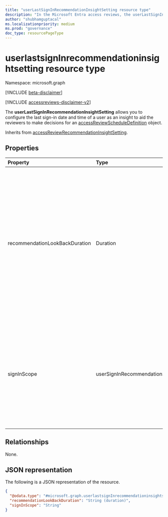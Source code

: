 ```yaml
---
title: "userLastSignInRecommendationInsightSetting resource type"
description: "In the Microsoft Entra access reviews, the userLastSignInRecommendationInsightSetting represents the settings associated with the insight that is based on the last sign-in date and time of the user, and that is used to aid reviewers to make decisions."
author: "shubhamguptacal"
ms.localizationpriority: medium
ms.prod: "governance"
doc_type: resourcePageType
---
```


# userlastsignInrecommendationinsightsetting resource type

Namespace: microsoft.graph

[!INCLUDE [beta-disclaimer](../../includes/beta-disclaimer.md)]

[!INCLUDE [accessreviews-disclaimer-v2](../../includes/accessreviews-disclaimer-v2.md)]

The **userLastSignInRecommendationInsightSetting** allows you to configure the last sign-in date and time of a user as an insight to aid the reviewers to make decisions for an [accessReviewScheduleDefinition](accessreviewscheduledefinition.md) object.

Inherits from [accessReviewRecommendationInsightSetting](accessReviewRecommendationInsightSetting.md).

## Properties
| Property    | Type   | Description |
| :---------------| :---------- | :---------- |
| recommendationLookBackDuration | Duration | Optional. Indicates the time period of inactivity (with respect to the start date of the review instance) that recommendations will be configured from. The recommendation will be to `deny` if the user is inactive during the look-back duration. For reviews of groups and Microsoft Entra roles, any duration is accepted. For reviews of applications, 30 days is the maximum duration. If not specified, the duration is 30 days. |
| signInScope | userSignInRecommendationScope | Indicates whether inactivity is calculated based on the user's inactivity in the tenant or in the application. The possible values are `tenant`, `application`, `unknownFutureValue`. `application` is only relevant when the access review is a review of an assignment to an application. |

## Relationships
None.

## JSON representation
The following is a JSON representation of the resource.
<!-- {
  "blockType": "resource",
  "@odata.type": "microsoft.graph.userLastSignInRecommendationInsightSetting",
  "baseType": "microsoft.graph.accessReviewRecommendationInsightSetting"
}
-->
``` json
{
  "@odata.type": "#microsoft.graph.userlastsignInrecommendationinsightsetting",
  "recommendationLookBackDuration": "String (duration)",
  "signInScope": "String"
}
```

<!--
{
  "type": "#page.annotation",
  "description": "userlastsignInrecommendationinsightsetting resource",
  "keywords": "",
  "section": "documentation",
  "tocPath": "",
  "suppressions": []
}
-->
